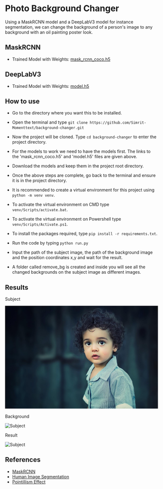 # Photo Background Changer

Using a MaskRCNN model and a DeepLabV3 model for instance segmentation, we can change the background of a person's image to any background with an oil painting poster look.

## MaskRCNN

-   Trained Model with Weights: [mask_rcnn_coco.h5](https://github.com/matterport/Mask_RCNN/releases/download/v2.0/mask_rcnn_coco.h5)

## DeepLabV3

-   Trained Model with Weights: [model.h5](https://drive.google.com/file/d/17QKxSIBFhyJoDps93-sCVHnVV6UWS1sG/view?usp=sharing)

## How to use

-   Go to the directory where you want this to be installed.
-   Open the terminal and type `git clone https://github.com/Simrit-Momenttext/background-changer.git`
-   Now the project will be cloned. Type `cd background-changer` to enter the project directory.

-   For the models to work we need to have the models first. The links to the 'mask_rcnn_coco.h5' and 'model.h5' files are given above.
-   Download the models and keep them in the project root directory.
-   Once the above steps are complete, go back to the terminal and ensure it is in the project directory.
-   It is recommended to create a virtual environment for this project using `python -m venv venv`.
-   To activate the virtual environment on CMD type `venv/Scripts/activate.bat`.
-   To activate the virtual environment on Powershell type `venv/Scripts/Activate.ps1`.
-   To install the packages required, type `pip install -r requirements.txt`.
-   Run the code by typing `python run.py`
-   Input the path of the subject image, the path of the background image and the position coordinates x,y and wait for the result.
-   A folder called remove_bg is created and inside you will see all the changed backgrounds on the subject image as different images.

## Results

Subject

![Subject](https://github.com/Simrit-Momenttext/background-changer/blob/master/images/subject/girl7.jpg?raw=true "Subject")

Background

![Subject](https://github.com/Simrit-Momenttext/background-changer/blob/master/images/background/Animal_Tracks-cover.png?raw=true "Background")

Result

![Subject](https://github.com/Simrit-Momenttext/background-changer/blob/master/remove_bg/girl7-Animal_Tracks-cover.png?raw=true "Result")

## References

-   [MaskRCNN](https://github.com/matterport/Mask_RCNN)
-   [Human Image Segmentation](https://github.com/nikhilroxtomar/Remove-Photo-Background-using-TensorFlow)
-   [Pointillism Effect](https://github.com/matteo-ronchetti/Pointillism)
